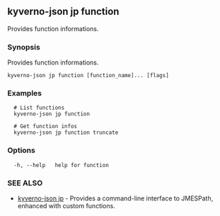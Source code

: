 ## kyverno-json jp function

Provides function informations.

### Synopsis

Provides function informations.


```
kyverno-json jp function [function_name]... [flags]
```

### Examples

```
  # List functions
  kyverno-json jp function

  # Get function infos
  kyverno-json jp function truncate

```

### Options

```
  -h, --help   help for function
```

### SEE ALSO

* [kyverno-json jp](kyverno-json_jp.md)	 - Provides a command-line interface to JMESPath, enhanced with custom functions.

